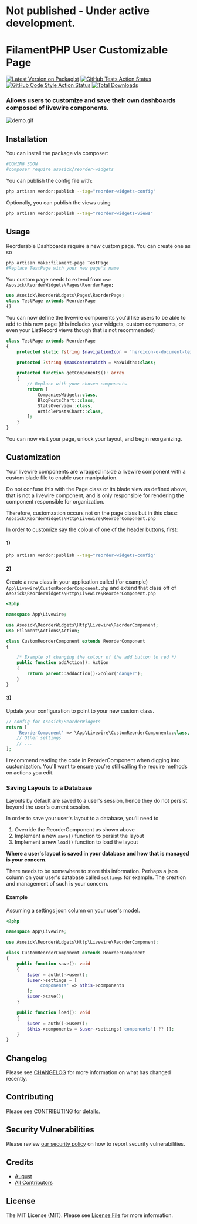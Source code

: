 # Not published - Under active development.

# FilamentPHP User Customizable Page

[![Latest Version on Packagist](https://img.shields.io/packagist/v/asosick/reorder-widgets.svg?style=flat-square)](https://packagist.org/packages/asosick/reorder-widgets)
[![GitHub Tests Action Status](https://img.shields.io/github/actions/workflow/status/asosick/reorder-widgets/run-tests.yml?branch=main&label=tests&style=flat-square)](https://github.com/asosick/reorder-widgets/actions?query=workflow%3Arun-tests+branch%3Amain)
[![GitHub Code Style Action Status](https://img.shields.io/github/actions/workflow/status/asosick/reorder-widgets/fix-php-code-styling.yml?branch=main&label=code%20style&style=flat-square)](https://github.com/asosick/reorder-widgets/actions?query=workflow%3A"Fix+PHP+code+styling"+branch%3Amain)
[![Total Downloads](https://img.shields.io/packagist/dt/asosick/reorder-widgets.svg?style=flat-square)](https://packagist.org/packages/asosick/reorder-widgets)


### Allows users to customize and save their own dashboards composed of livewire components.
![demo.gif](demo.gif)
## Installation

You can install the package via composer:

```bash
#COMING SOON
#composer require asosick/reorder-widgets
```

You can publish the config file with:

```bash
php artisan vendor:publish --tag="reorder-widgets-config"
```

Optionally, you can publish the views using

```bash
php artisan vendor:publish --tag="reorder-widgets-views"
```

## Usage
Reorderable Dashboards require a new custom page. You can create one as so

```bash
php artisan make:filament-page TestPage
#Replace TestPage with your new page's name
```

You custom page needs to extend from `use Asosick\ReorderWidgets\Pages\ReorderPage;`
```php
use Asosick\ReorderWidgets\Pages\ReorderPage;
class TestPage extends ReorderPage
{}
```

You can now define the livewire components you'd like users to be able to add to this new page (this includes your widgets, custom components, or even your ListRecord views though that is not recommended)
```php
class TestPage extends ReorderPage
{
    protected static ?string $navigationIcon = 'heroicon-o-document-text';

    protected ?string $maxContentWidth = MaxWidth::class;

    protected function getComponents(): array
    {
        // Replace with your chosen components
        return [
            CompaniesWidget::class,
            BlogPostsChart::class,
            StatsOverview::class,
            ArticlePostsChart::class,
        ];
    }
}
```
You can now visit your page, unlock your layout, and begin reorganizing.

## Customization
Your livewire components are wrapped inside a livewire component with a custom blade file to enable user manipulation. 

Do not confuse this with the Page class or its blade view as defined above, that is not a livewire component, and is only responsible for rendering the
component responsible for organization.

Therefore, customzation occurs not on the page class but in this class: `Asosick\ReorderWidgets\Http\Livewire\ReorderComponent.php`

In order to customize say the colour of one of the header buttons, first:

#### 1)
```bash
php artisan vendor:publish --tag="reorder-widgets-config"
```
#### 2)
Create a new class in your application called (for example) `App\Livewire\CustomReorderComponent.php` and extend that class off of `Asosick\ReorderWidgets\Http\Livewire\ReorderComponent.php`

```php
<?php

namespace App\Livewire;

use Asosick\ReorderWidgets\Http\Livewire\ReorderComponent;
use Filament\Actions\Action;

class CustomReorderComponent extends ReorderComponent
{

    /* Example of changing the colour of the add button to red */
    public function addAction(): Action
    {
        return parent::addAction()->color('danger');
    }
}
```
#### 3)
Update your configuration to point to your new custom class.
```php
// config for Asosick/ReorderWidgets
return [
    'ReorderComponent' => \App\Livewire\CustomReorderComponent::class,
    // Other settings 
    // ...
];
```

I recommend reading the code in ReorderComponent when digging into customization. You'll want to ensure you're still calling the require methods on actions you edit.



### Saving Layouts to a Database
Layouts by default are saved to a user's session, hence they do not persist beyond the user's current session.

In order to save your user's layout to a database, you'll need to
1. Override the ReorderComponent as shown above
2. Implement a new `save()` function to persist the layout
3. Implement a new `load()` function to load the layout

**Where a user's layout is saved in your database and how that is managed is your concern.**

There needs to be somewhere to store this information. Perhaps a json column on your user's database called `settings` for example. The creation and management of such is your concern.

#### Example
Assuming a settings json column on your user's model.
```php
<?php

namespace App\Livewire;

use Asosick\ReorderWidgets\Http\Livewire\ReorderComponent;

class CustomReorderComponent extends ReorderComponent
{
    public function save(): void
    {
        $user = auth()->user();
        $user->settings = [
            'components' => $this->components
        ];
        $user->save();
    }

    public function load(): void
    {
        $user = auth()->user();
        $this->components = $user->settings['components'] ?? [];
    }
}
```



[//]: # (This is the contents of the published config file:)

[//]: # ()
[//]: # (```php)

[//]: # (return [)

[//]: # (];)

[//]: # (```)
[//]: # ()
[//]: # (## Usage)

[//]: # ()
[//]: # (```php)

[//]: # ($reorderWidgets = new Asosick\ReorderWidgets&#40;&#41;;)

[//]: # (echo $reorderWidgets->echoPhrase&#40;'Hello, Asosick!'&#41;;)

[//]: # (```)

[//]: # ()
[//]: # (## Testing)

[//]: # ()
[//]: # (```bash)

[//]: # (composer test)

[//]: # (```)

## Changelog

Please see [CHANGELOG](CHANGELOG.md) for more information on what has changed recently.

## Contributing

Please see [CONTRIBUTING](.github/CONTRIBUTING.md) for details.

## Security Vulnerabilities

Please review [our security policy](../../security/policy) on how to report security vulnerabilities.

## Credits

- [August](https://github.com/asosick)
- [All Contributors](../../contributors)

## License

The MIT License (MIT). Please see [License File](LICENSE.md) for more information.
